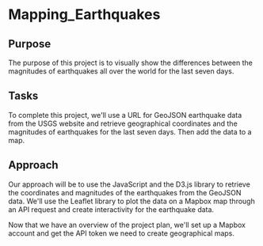 # Mapping_Earthquakes

## Purpose

The purpose of this project is to visually show the differences between the magnitudes of earthquakes all over the world for the last seven days.

## Tasks

To complete this project, we'll use a URL for GeoJSON earthquake data from the USGS website and retrieve geographical coordinates and the magnitudes of earthquakes for the last seven days. Then add the data to a map.

## Approach

Our approach will be to use the JavaScript and the D3.js library to retrieve the coordinates and magnitudes of the earthquakes from the GeoJSON data. We'll use the Leaflet library to plot the data on a Mapbox map through an API request and create interactivity for the earthquake data.

Now that we have an overview of the project plan, we'll set up a Mapbox account and get the API token we need to create geographical maps.
